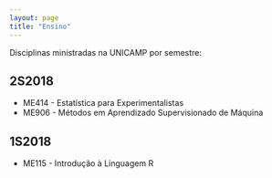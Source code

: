 ```yaml
---
layout: page
title: "Ensino"
---
```


Disciplinas ministradas na UNICAMP por semestre:

## 2S2018
* ME414 - Estatística para Experimentalistas
* ME906 - Métodos em Aprendizado Supervisionado de Máquina

## 1S2018
* ME115 - Introdução à Linguagem R 
